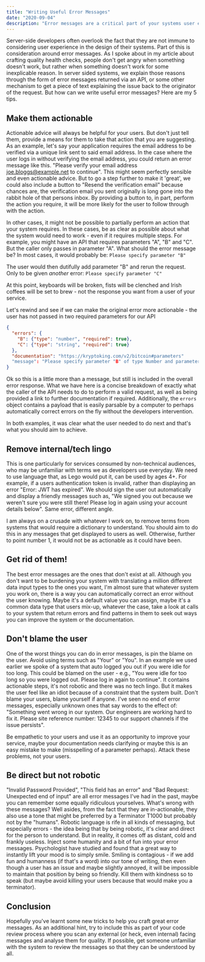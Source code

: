 ```yaml
---
title: "Writing Useful Error Messages"
date: "2020-09-04"
description: "Error messages are a critical part of your systems user experience. Here's how to craft error messages your users would be happy to see."
---
```


Server-side developers often overlook the fact that they are not immune to considering user experience in the design of their systems. Part of this is consideration around error messages. As I spoke about in my article about crafting quality health checks, people don't get angry when something doesn't work, but rather when something doesn't work for some inexplicable reason. In server sided systems, we explain those reasons through the form of error messages returned via an API, or some other mechanism to get a piece of text explaining the issue back to the originator of the request. But how can we write useful error messages? Here are my 5 tips.

## Make them actionable

Actionable advice will always be helpful for your users. But don't just tell them, provide a means for them to take that action that you are suggesting. As an example, let's say your application requires the email address to be verified via a unique link sent to said email address. In the case where the user logs in without verifying the email address, you could return an error message like this. "Please verify your email address joe.bloggs@example.net to continue". This might seem perfectly sensible and even actionable advice. But to go a step further to make it 'great', we could also include a button to "Resend the verification email" because chances are, the verification email you sent originally is long gone into the rabbit hole of that persons inbox. By providing a button to, in part, perform the action you require, it will be more likely for the user to follow through with the action.

In other cases, it might not be possible to partially perform an action that your system requires. In these cases, be as clear as possible about what the system would need to work - even if it requires multiple steps. For example, you might have an API that requires parameters "A", "B" and "C". But the caller only passes in parameter "A". What should the error message be?
In most cases, it would probably be:
`Please specify parameter "B"`

The user would then dutifully add parameter "B" and rerun the request. Only to be given *another* error:
`Please specify parameter "C"`

At this point, keyboards will be broken, fists will be clenched and Irish coffees will be set to brew - not the response you want from a user of your service.

Let's rewind and see if we can make the original error more actionable - the user has not passed in two required parameters for our API
```json
{
  "errors": {
    "B": {"type": "number", "required": true},
    "C": {"type": "string", "required": true}
  },
  "documentation": "https://kryptoking.com/v2/bitcoin#parameters"
  "message": "Please specify parameter "B" of type Number and parameter "C" of type String. Please see the documentation at https://kryptoking.com/v2/bitcoin#parameters for more details"
}
```

Ok so this is a little more than a message, but still is included in the overall error response. What we have here is a concise breakdown of exactly what the caller of the API needs to do to perform a valid request, as well as being provided a link to further documentation if required. Additionally, the `errors` object contains a payload that is easily parsable by a computer to perhaps automatically correct errors on the fly without the developers intervention.

In both examples, it was clear what the user needed to do next and that's what you should aim to achieve.

## Remove internal/tech lingo

This is one particularly for services consumed by non-technical audiences, who may be unfamiliar with terms we as developers use everyday. We need to use language that, as Lego would put it, can be used by ages 4+. For example, if a users authentication token is invalid, rather than displaying an error "Error: JWT has expired". We should sign the user out automatically and display a friendly messages such as, "We signed you out because we weren't sure you were still there! Please log in again using your account details below". Same error, different angle.

I am always on a crusade with whatever I work on, to remove terms from systems that would require a dictionary to understand. You should aim to do this in any messages that get displayed to users as well. Otherwise, further to point number 1, it would not be as actionable as it could have been.

## Get rid of them!

The best error messages are the ones that don't exist at all. Although you don't want to be burdening your system with translating a million different data input types to the ones you want, I'm almost sure that whatever system you work on, there is a way you can automatically correct an error without the user knowing. Maybe it's a default value you can assign, maybe it's a common data type that users mix-up, whatever the case, take a look at calls to your system that return errors and find patterns in them to seek out ways you can improve the system or the documentation.

## Don't blame the user

One of the worst things you can do in error messages, is pin the blame on the user. Avoid using terms such as "Your" or "You". In an example we used earlier we spoke of a system that auto logged you out if you were idle for too long. This could be blamed on the user - e.g., "You were idle for too long so you were logged out. Please log in again to continue". It contains actionable steps, it's not robotic and there was no tech lingo. But it makes the user feel like an idiot because of a constraint that the system built. Don't blame your users, blame yourself if anyone. I've seen no end of error messages, especially unknown ones that say words to the effect of: "Something went wrong in our system. Our engineers are working hard to fix it. Please site reference number: 12345 to our support channels if the issue persists".

Be empathetic to your users and use it as an opportunity to improve your service, maybe your documentation needs clarifying or maybe this is an easy mistake to make (misspelling of a parameter perhaps). Attack these problems, not your users.

## Be direct but not robotic

"Invalid Password Provided", "This field has an error" and "Bad Request: Unexpected end of input" are all error messages I've had in the past, maybe you can remember some equally ridiculous yourselves. What's wrong with these messages? Well asides, from the fact that they are in-actionable, they also use a tone that might be preferred by a Terminator T1000 but probably not by the "humans". Robotic language is rife in all kinds of messaging, but especially errors - the idea being that by being robotic, it's clear and direct for the person to understand. But in reality, it comes off as distant, cold and frankly useless. Inject some humanity and a bit of fun into your error messages. Psychologist have studied and found that a great way to instantly lift your mood is to simply smile. Smiling is contagious - if we add fun and humanness (if that's a word) into our tone of writing, then even though a user has an issue and maybe slightly annoyed, it will be impossible to maintain that position by being so friendly. Kill them with kindness so to speak (but maybe avoid killing your users because that would make you a terminator).

## Conclusion

Hopefully you've learnt some new tricks to help you craft great error messages. As an additional hint, try to include this as part of your code review process where you scan any external (or heck, even internal) facing messages and analyse them for quality. If possible, get someone unfamiliar with the system to review the messages so that they can be understood by all.
